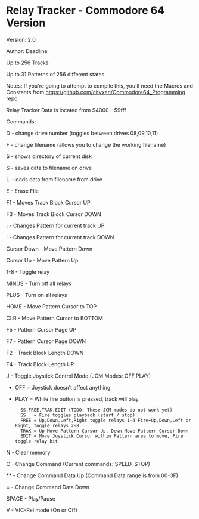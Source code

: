 # Relay Tracker - Commodore 64 Version

Version: 2.0

Author: Deadline

Up to 256 Tracks

Up to 31 Patterns of 256 different states

Notes: If you're going to attempt to compile this, you'll need the Macros and Constants from https://github.com/cityxen/Commodore64_Programming repo

Relay Tracker Data is located from $4000 - $9fff

Commands:

D - change drive number (toggles between drives 08,09,10,11)

F - change filename (allows you to change the working filename)

$ - shows directory of current disk

S - saves data to filename on drive

L - loads data from filename from drive

E - Erase File

F1 - Moves Track Block Cursor UP

F3 - Moves Track Block Cursor DOWN

; - Changes Pattern for current track UP

: - Changes Pattern for current track DOWN

Cursor Down - Move Pattern Down

Cursor Up - Move Pattern Up

1-8 - Toggle relay

MINUS - Turn off all relays

PLUS - Turn on all relays

HOME - Move Pattern Cursor to TOP

CLR - Move Pattern Cursor to BOTTOM

F5 - Pattern Cursor Page UP

F7 - Pattern Cursor Page DOWN

F2 - Track Block Length DOWN

F4 - Track Block Length UP

J - Toggle Joystick Control Mode (JCM Modes: OFF,PLAY)
* OFF  = Joystick doesn't affect anything
* PLAY = While fire button is pressed, track will play
       
        SS,FREE,TRAK,EDIT (TODO: These JCM modes do not work yet)       
        SS   = Fire toggles playback (start / stop)
        FREE = Up,Down,Left,Right toggle relays 1-4 Fire+Up,Down,Left or Right, toggle relays 2-8
        TRAK = Up Move Pattern Cursor Up, Down Move Pattern Cursor Down
        EDIT = Move Joystick Cursor within Pattern area to move, Fire toggle relay bit

N - Clear memory

C - Change Command (Current commands: SPEED, STOP)

** - Change Command Data Up (Command Data range is from 00-3F)

= - Change Command Data Down

SPACE - Play/Pause

V - VIC-Rel mode (On or Off)

